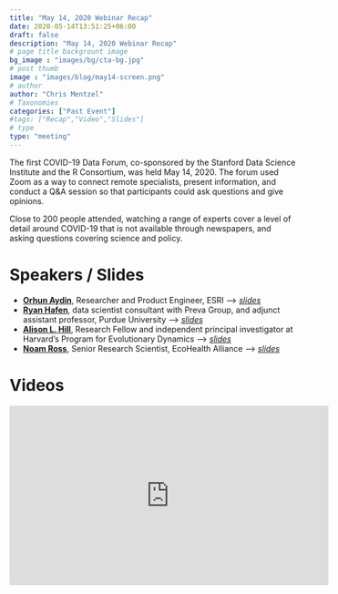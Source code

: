```yaml
---
title: "May 14, 2020 Webinar Recap"
date: 2020-05-14T13:51:25+06:00
draft: false
description: "May 14, 2020 Webinar Recap"
# page title backgrount image
bg_image : "images/bg/cta-bg.jpg"
# post thumb
image : "images/blog/may14-screen.png"
# author
author: "Chris Mentzel"
# Taxonomies
categories: ["Past Event"]
#tags: ["Recap","Video","Slides"]
# type
type: "meeting"
---
```


The first COVID-19 Data Forum, co-sponsored by the Stanford Data Science Institute and the R Consortium, was held May 14, 2020. The forum used Zoom as a way to connect remote specialists, present information, and conduct a Q&A session so that participants could ask questions and give opinions.

Close to 200 people attended, watching a range of experts cover a level of detail around COVID-19 that is not available through newspapers, and asking questions covering science and policy.

# Speakers / Slides

 - **[Orhun Aydin](https://www.linkedin.com/in/orhunaydin/)**, Researcher and Product Engineer, ESRI --> _[slides](/slides/20200514_Aydin.pdf)_
 - **[Ryan Hafen](https://ryanhafen.com/)**, data scientist consultant with Preva Group, and adjunct assistant professor, Purdue University --> _[slides](http://slides.com/hafen/covid19-casecounts#/)_
 - **[Alison L. Hill](https://www.people.fas.harvard.edu/~alhill/)**, Research Fellow and independent principal investigator at Harvard’s Program for Evolutionary Dynamics --> _[slides](/slides/20200514_Hill.pdf)_
 - **[Noam Ross](https://www.ecohealthalliance.org/personnel/dr-noam-ross)**, Senior Research Scientist, EcoHealth Alliance --> _[slides](/slides/20200514_Ross.pdf)_


# Videos

<iframe width="560" height="315"
        src="https://www.youtube-nocookie.com/embed/6N1p99bLXjk" frameborder="0"
        allow="accelerometer; autoplay; encrypted-media; gyroscope; picture-in-picture"
        allowfullscreen></iframe>
